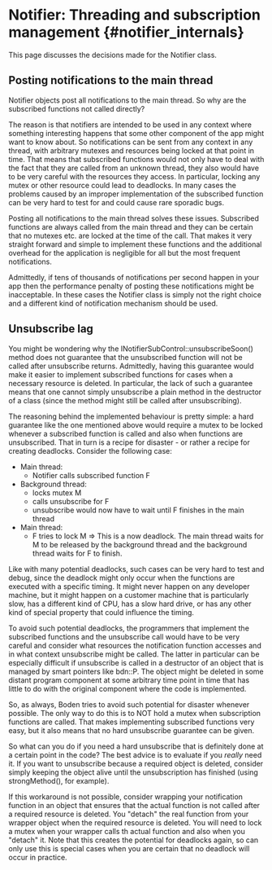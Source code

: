 Notifier: Threading and subscription management  {#notifier_internals}
===============================================

This page discusses the decisions made for the Notifier class.


Posting notifications to the main thread
----------------------------------------

Notifier objects post all notifications to the main thread. So why are the subscribed functions not called directly?

The reason is that notifiers are intended to be used in any context where something interesting happens that
some other component of the app might want to know about. So notifications can be sent from any context in any thread,
with arbitrary mutexes and resources being locked at that point in time. That means that subscribed functions would not
only have to deal with the fact that they are called from an unknown thread, they also would have to be very careful
with the resources they access. In particular, locking any mutex or other resource could lead to deadlocks. In many 
cases the problems caused by an improper implementation of the subscribed function can be very hard to test for and
could cause rare sporadic bugs.

Posting all notifications to the main thread solves these issues. Subscribed functions are always called from
the main thread and they can be certain that no mutexes etc. are locked at the time of the call. That makes it
very straight forward and simple to implement these functions and the additional overhead for the application is
negligible for all but the most frequent notifications.

Admittedly, if tens of thousands of notifications per second happen in your app then the performance penalty of
posting these notifications might be inacceptable. In these cases the Notifier class is simply not the right choice
and a different kind of notification mechanism should be used.


Unsubscribe lag
---------------

You might be wondering why the INotifierSubControl::unsubscribeSoon() method does not guarantee that the unsubscribed
function will not be called after unsubscribe returns. Admittedly, having this guarantee would make it easier
to implement subscribed functions for cases when a necessary resource is deleted. In particular, the lack of such 
a guarantee means that one cannot simply unsubscribe a plain method in the destructor of a class (since the method might
still be called after unsubscribing).

The reasoning behind the implemented behaviour is pretty simple: a hard guarantee like the one mentioned above
would require a mutex to be locked whenever a subscribed function is called and also when functions are unsubscribed.
That in turn is a recipe for disaster - or rather a recipe for creating deadlocks. Consider the following case:

- Main thread:
    - Notifier calls subscribed function F
- Background thread:
    - locks mutex M
    - calls unsubscribe for F
    - unsubscribe would now have to wait until F finishes in the main thread
- Main thread:
    - F tries to lock M => This is a now deadlock. The main thread waits for M to be released by the background
      thread and the background thread waits for F to finish.

Like with many potential deadlocks, such cases can be very hard to test and debug, since the deadlock might only
occur when the functions are executed with a specific timing. It might never happen on any developer machine,
but it might happen on a customer machine that is particularly slow, has a different kind of CPU, has a slow hard drive,
or has any other kind of special property that could influence the timing.

To avoid such potential deadlocks, the programmers that implement the subscribed functions and the unsubscribe call
would have to be very careful and consider what resources the notification function accesses and in what context
unsubscribe might be called. The latter in particular can be especially difficult if unsubscribe is called in a
destructor of an object that is managed by smart pointers like bdn::P. The object might be deleted in some distant
program component at some arbitrary time point in time that has little to do with the original component where the code
is implemented.

So, as always, Boden tries to avoid such potential for disaster whenever possible. The only way to do this is to NOT
hold a mutex when subscription functions are called. That makes implementing subscribed functions very easy,
but it also means that no hard unsubscribe guarantee can be given.

So what can you do if you need a hard unsubscribe that is definitely done at a certain point in the code?
The best advice is to evaluate if you *really* need it. If you want to unsubscribe because
a required object is deleted, consider simply keeping the object alive until the unsubscription has finished
(using strongMethod(), for example). 

If this workaround is not possible, consider wrapping your notification function in an object that ensures that the
actual function is not called after a required resource is deleted. You "detach" the real function from
your wrapper object when the required resource is deleted. You will need to lock a mutex when your wrapper calls th
actual function and also when you "detach" it. Note that this creates the potential for deadlocks again, so can
only use this is special cases when you are certain that no deadlock will occur in practice.

